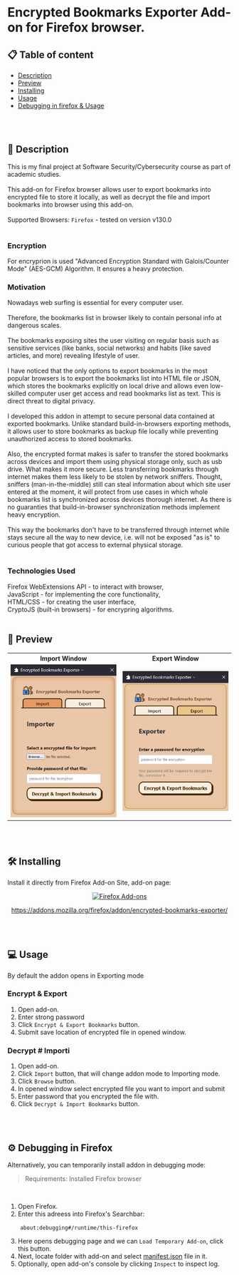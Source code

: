 # Encrypted Bookmarks Exporter Add-on for Firefox browser.

## 📋 Table of content
- [Description](#-description)
- [Preview](#-preview)
- [Installing](#-installing)
- [Usage](#-usage)
- [Debugging in firefox & Usage](#-debugging-in-firefox)



<br/><br/>

## 📖 Description
This is my final project at Software Security/Cybersecurity course as part of academic studies.
<br/><br/>
This add-on for Firefox browser allows user to export bookmarks into encrypted file to store it locally, as well as decrypt the file and import bookmarks into browser using this add-on.
<br/><br/>
Supported Browsers: `Firefox` - tested on version v130.0
<br/><br/>

### Encryption 
For encryprion is used "Advanced Encryption Standard with Galois/Counter Mode" (AES-GCM) Algorithm. It ensures a heavy protection.

### Motivation
Nowadays web surfing is essential for every computer user.
<br/><br/>
Therefore, the bookmarks list in browser likely to contain personal info at dangerous scales.
<br/><br/>
The bookmarks exposing sites the user visiting on regular basis such as sensitive services (like banks, social networks) and habits (like saved articles, and more) revealing lifestyle of user.
<br/><br/>
I have noticed that the only options to export bookmarks in the most popular browsers is to export the bookmarks list into HTML file or JSON,
which stores the bookmarks explicitly on local drive and allows even low-skilled computer user get access and read bookmarks list as text. 
This is direct threat to digital privacy.
<br/><br/>
I developed this addon in attempt to secure personal data contained at exported bookmarks.
Unlike standard build-in-browsers exporting methods, it allows user to store bookmarks as backup file locally while preventing unauthorized access to stored bookmarks.
<br/><br/>
Also, the encrypted format makes is safer to transfer the stored bookmarks across devices and import them using physical storage only, such as usb drive.
What makes it more secure. Less transferring bookmarks through internet makes them less likely to be stolen by network sniffers.
Thought, sniffers (man-in-the-middle) still can steal information about which site user entered at the moment, 
it will protect from use cases in which whole bookmarks list is synchronized across devices thorough internet. 
As there is no guaranties that build-in-browser synchronization methods implement heavy encryption.
<br/><br/>
This way the bookmarks don't have to be transferred through internet while stays secure all the way to new device,
i.e. will not be exposed "as is" to curious people that got access to external physical storage.
<br/><br/>


### Technologies Used
Firefox WebExtensions API - to interact with browser, <br/>
JavaScript - for implementing the core functionality, <br/>
HTML/CSS - for creating the user interface, <br/>
CryptoJS (built-in browsers) - for encrypring algorithms.
<br/><br/>

## 🍰 Preview

<table>
    <tr>
        <th width="350">Import Window</th>
        <th width="350">Export Window</th>
    </tr>
    <tr>
        <td><img src="/gitpreview/import.png" width="350"></td>
        <td><img src="/gitpreview/export.png" width="350"></td>
    </tr>
</table>

<br/><br/>

## 🛠 Installing 
Install it directly from Firefox Add-on Site, add-on page:

<div align="center">
<a href="https://addons.mozilla.org/firefox/addon/encrypted-bookmarks-exporter/">
<img alt="Firefox Add-ons" src="https://img.shields.io/badge/Firefox-141e24.svg?&style=for-the-badge&logo=firefox-browser">
</a>  
<p>
<a href="https://addons.mozilla.org/firefox/addon/encrypted-bookmarks-exporter/">https://addons.mozilla.org/firefox/addon/encrypted-bookmarks-exporter/</a>  
</p>
</div>

<br/><br/>

## 💻 Usage

By default the addon opens in Exporting mode

### Encrypt & Export
1. Open add-on.
2. Enter strong password
3. Click `Encrypt & Export Bookmarks` button.
4. Submit save location of encrypted file in opened window.

### Decrypt # Importi
1. Open add-on.
2. Click `Import` button, that will change addon mode to Importing mode.
3. Click `Browse` button.
4. In opened window select encrypted file you want to import and submit 
5. Enter password that you encrypted the file with.
6. Click `Decrypt & Import Bookmarks` button.

<br/><br/>

## ⚙ Debugging in Firefox 
Alternatively, you can temporarily install addon in debugging mode:
> Requirements: Installed Firefox browser

<br/>

1. Open Firefox.<br/>
2. Enter this adreess into Firefox's Searchbar:
```firefox search bar
    about:debugging#/runtime/this-firefox
```
3. Here opens debugging page and we can `Load Temporary Add-on`, click this button.<br/>
4. Next, locate folder with add-on and select [manifest.json](manifest.json "manifest.json") file in it.<br/>
5. Optionally, open add-on's console by clicking `Inspect` to inspect log.

